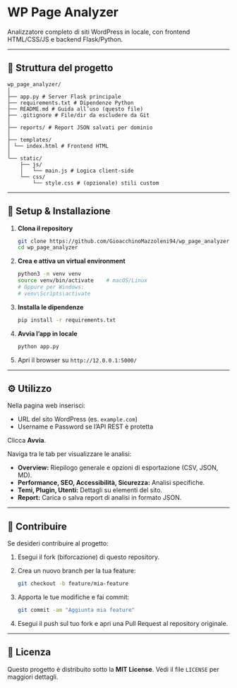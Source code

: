 # WP Page Analyzer

Analizzatore completo di siti WordPress in locale, con frontend HTML/CSS/JS e backend Flask/Python.

---

## 📂 Struttura del progetto

```
wp_page_analyzer/
│
├── app.py # Server Flask principale
├── requirements.txt # Dipendenze Python
├── README.md # Guida all’uso (questo file)
├── .gitignore # File/dir da escludere da Git
│
├── reports/ # Report JSON salvati per dominio
│
├── templates/
│ └── index.html # Frontend HTML
│
└── static/
    ├── js/
    │   └── main.js # Logica client-side
    └── css/
        └── style.css # (opzionale) stili custom
```

---

## 🚀 Setup & Installazione

1.  **Clona il repository**

    ```bash
    git clone https://github.com/GioacchinoMazzoleni94/wp_page_analyzer.git
    cd wp_page_analyzer
    ```

2.  **Crea e attiva un virtual environment**

    ```bash
    python3 -m venv venv
    source venv/bin/activate    # macOS/Linux
    # Oppure per Windows:
    # venv\Scripts\activate
    ```

3.  **Installa le dipendenze**

    ```bash
    pip install -r requirements.txt
    ```

4.  **Avvia l’app in locale**

    ```bash
    python app.py
    ```

5.  Apri il browser su `http://12.0.0.1:5000/`

---

## ⚙️ Utilizzo

Nella pagina web inserisci:

* URL del sito WordPress (es. `example.com`)
* Username e Password se l’API REST è protetta

Clicca **Avvia**.

Naviga tra le tab per visualizzare le analisi:

* **Overview:** Riepilogo generale e opzioni di esportazione (CSV, JSON, MD).
* **Performance, SEO, Accessibilità, Sicurezza:** Analisi specifiche.
* **Temi, Plugin, Utenti:** Dettagli su elementi del sito.
* **Report:** Carica o salva report di analisi in formato JSON.

---

## 🤝 Contribuire

Se desideri contribuire al progetto:

1.  Esegui il fork (biforcazione) di questo repository.
2.  Crea un nuovo branch per la tua feature:

    ```bash
    git checkout -b feature/mia-feature
    ```

3.  Apporta le tue modifiche e fai commit:

    ```bash
    git commit -am "Aggiunta mia feature"
    ```

4.  Esegui il push sul tuo fork e apri una Pull Request al repository originale.

---

## 📄 Licenza

Questo progetto è distribuito sotto la **MIT License**. Vedi il file `LICENSE` per maggiori dettagli.
